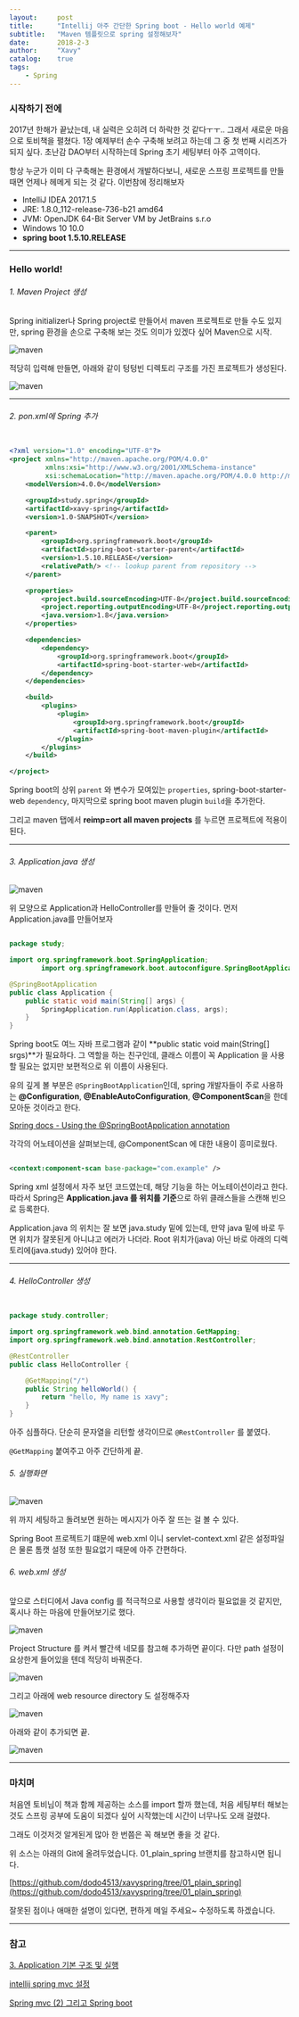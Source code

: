 ```yaml
---
layout:     post
title:      "Intellij 아주 간단한 Spring boot - Hello world 예제"
subtitle:   "Maven 템플릿으로 spring 설정해보자"
date:       2018-2-3
author:     "Xavy"
catalog:    true
tags:
    - Spring
---
```


### 시작하기 전에

 2017년 한해가 끝났는데, 내 실력은 오히려 더 하락한 것 같다ㅜㅜ.. 그래서 새로운 마음으로 토비책을 펼쳤다.
1장 예제부터 손수 구축해 보려고 하는데 그 중 첫 번째 시리즈가 되지 싶다. 초난감 DAO부터 시작하는데 Spring 초기 세팅부터 아주 고역이다.
  
항상 누군가 이미 다 구축해논 환경에서 개발하다보니, 새로운 스프링 프로젝트를 만들때면 언제나 헤메게 되는 것 같다. 이번참에 정리해보자

- IntelliJ IDEA 2017.1.5
- JRE: 1.8.0_112-release-736-b21 amd64
- JVM: OpenJDK 64-Bit Server VM by JetBrains s.r.o
- Windows 10 10.0
- **spring boot 1.5.10.RELEASE**

- - -

### Hello world!



###### 1. Maven Project 생성
   
Spring initializer나 Spring project로 만들어서 maven 프로젝트로 만들 수도 있지만, spring 환경을 손으로 구축해 보는 것도 의미가 있겠다 싶어 Maven으로 시작.

<img class="shadow" src="/img/my-post/20180203_spring_hello_world/1_make_maven" alt="maven">
 
적당히 입력해 만들면, 아래와 같이 텅텅빈 디렉토리 구조를 가진 프로젝트가 생성된다.

<img class="shadow" src="/img/my-post/20180203_spring_hello_world/2_make_maven_after" alt="maven">

- - -

###### 2. pon.xml에 Spring 추가

```xml

<?xml version="1.0" encoding="UTF-8"?>
<project xmlns="http://maven.apache.org/POM/4.0.0"
         xmlns:xsi="http://www.w3.org/2001/XMLSchema-instance"
         xsi:schemaLocation="http://maven.apache.org/POM/4.0.0 http://maven.apache.org/xsd/maven-4.0.0.xsd">
    <modelVersion>4.0.0</modelVersion>

    <groupId>study.spring</groupId>
    <artifactId>xavy-spring</artifactId>
    <version>1.0-SNAPSHOT</version>

    <parent>
        <groupId>org.springframework.boot</groupId>
        <artifactId>spring-boot-starter-parent</artifactId>
        <version>1.5.10.RELEASE</version>
        <relativePath/> <!-- lookup parent from repository -->
    </parent>

    <properties>
        <project.build.sourceEncoding>UTF-8</project.build.sourceEncoding>
        <project.reporting.outputEncoding>UTF-8</project.reporting.outputEncoding>
        <java.version>1.8</java.version>
    </properties>

    <dependencies>
        <dependency>
            <groupId>org.springframework.boot</groupId>
            <artifactId>spring-boot-starter-web</artifactId>
        </dependency>
    </dependencies>

    <build>
        <plugins>
            <plugin>
                <groupId>org.springframework.boot</groupId>
                <artifactId>spring-boot-maven-plugin</artifactId>
            </plugin>
        </plugins>
    </build>

</project>

```

Spring boot의 상위 `parent` 와 변수가 모여있는 `properties`, spring-boot-starter-web `dependency`, 마지막으로 spring boot maven plugin `build`을 추가한다.

그리고 maven 탭에서 **reimp\=ort all maven projects** 를 누르면 프로젝트에 적용이 된다. 

- - -

###### 3. Application.java 생성

<img class="shadow" src="/img/my-post/20180203_spring_hello_world/3_directory_structure" alt="maven">

위 모양으로 Application과 HelloController를 만들어 줄 것이다. 먼저 Application.java를 만들어보자

```java

package study;

import org.springframework.boot.SpringApplication;
        import org.springframework.boot.autoconfigure.SpringBootApplication;

@SpringBootApplication
public class Application {
    public static void main(String[] args) {
        SpringApplication.run(Application.class, args);
    }
}

```

Spring boot도 여느 자바 프로그램과 같이 **public static void main(String[] srgs)**가 필요하다. 
그 역할을 하는 친구인데, 클래스 이름이 꼭 Application 을 사용할 필요는 없지만 보편적으로 위 이름이 사용된다.

유의 깊게 볼 부분은 `@SpringBootApplication`인데, spring 개발자들이 주로 사용하는 **@Configuration**, **@EnableAutoConfiguration**, **@ComponentScan**을 한데 모아둔 것이라고 한다.

[Spring docs - Using the @SpringBootApplication annotation](https://docs.spring.io/spring-boot/docs/current/reference/html/using-boot-using-springbootapplication-annotation.html#using-boot-using-springbootapplication-annotation) 

각각의 어노테이션을 살펴보는데, @ComponentScan 에 대한 내용이 흥미로웠다.
 
```xml

<context:component-scan base-package="com.example" />

```

Spring xml 설정에서 자주 보던 코드였는데, 해당 기능을 하는 어노테이션이라고 한다. 
따라서 Spring은 **Application.java 를 위치를 기준**으로 하위 클래스들을 스캔해 빈으로 등록한다.

Application.java 의 위치는 잘 보면 java.study 밑에 있는데, 만약 java 밑에 바로 두면 위치가 잘못된게 아니냐고 에러가 나더라. 
Root 위치가(java) 아닌 바로 아래의 디렉토리에(java.study) 있어야 한다.

- - -

###### 4. HelloController 생성

```java

package study.controller;

import org.springframework.web.bind.annotation.GetMapping;
import org.springframework.web.bind.annotation.RestController;

@RestController
public class HelloController {

    @GetMapping("/")
    public String helloWorld() {
        return "hello, My name is xavy";
    }
}

```

아주 심플하다. 단순히 문자열을 리턴할 생각이므로 `@RestController` 를 붙였다.

`@GetMapping` 붙여주고 아주 간단하게 끝.

###### 5. 실행화면 

<img class="shadow" src="/img/my-post/20180203_spring_hello_world/4_browser" alt="maven">

위 까지 세팅하고 돌려보면 원하는 메시지가 아주 잘 뜨는 걸 볼 수 있다.

Spring Boot 프로젝트기 떄문에 web.xml 이니 servlet-context.xml 같은 설정파일은 물론 톰캣 설정 또한 필요없기 때문에 아주 간편하다.


###### 6. web.xml 생성

앞으로 스터디에서 Java config 를 적극적으로 사용할 생각이라 필요없을 것 같지만, 혹시나 하는 마음에 만들어보기로 했다.

<img class="shadow" src="/img/my-post/20180203_spring_hello_world/5_webxml" alt="maven">

Project Structure 를 켜서 빨간색 네모를 참고해 추가하면 끝이다. 다만 path 설정이 요상한게 들어있을 텐데 적당히 바꿔준다. 

<img class="shadow" src="/img/my-post/20180203_spring_hello_world/6_path" alt="maven">

그리고 아래에 web resource directory 도 설정해주자

<img class="shadow" src="/img/my-post/20180203_spring_hello_world/7_web_resource_directory" alt="maven">

아래와 같이 추가되면 끝.

<img class="shadow" src="/img/my-post/20180203_spring_hello_world/8_web_resource_directory_after" alt="maven">

- - -

### 마치며

처음엔 토비님이 책과 함께 제공하는 소스를 import 할까 했는데, 처음 세팅부터 해보는 것도 스프링 공부에 도움이 되겠다 싶어 시작했는데 시간이 너무나도 오래 걸렸다.

그래도 이것저것 알게된게 많아 한 번쯤은 꼭 해보면 좋을 것 같다. 

위 소스는 아래의 Git에 올려두었습니다. 01_plain_spring 브랜치를 참고하시면 됩니다.

[https://github.com/dodo4513/xavyspring/tree/01_plain_spring](https://github.com/dodo4513/xavyspring/tree/01_plain_spring)

잘못된 점이나 애매한 설명이 있다면, 편하게 메일 주세요~ 수정하도록 하겠습니다.

- - -

### 참고

[3. Application 기본 구조 및 실행](http://www.libqa.com/wiki/728)

[intellij spring mvc 설정](http://multifrontgarden.tistory.com/108)

[Spring mvc (2) 그리고 Spring boot](http://wonwoo.ml/index.php/post/1590)
